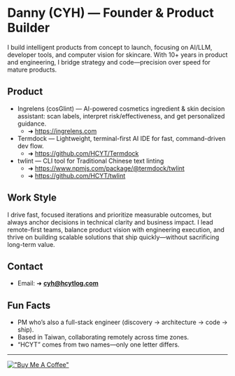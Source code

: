 # Danny (CYH) — Founder & Product Builder

I build intelligent products from concept to launch, focusing on AI/LLM, developer tools, and computer vision for skincare. With 10+ years in product and engineering, I bridge strategy and code—precision over speed for mature products.


## Product 
- Ingrelens (cosGlint) — AI-powered cosmetics ingredient & skin decision assistant: scan labels, interpret risk/effectiveness, and get personalized guidance.
  - ➜ https://ingrelens.com
- Termdock — Lightweight, terminal-first AI IDE for fast, command-driven dev flow.
  - ➜ https://github.com/HCYT/Termdock
- twlint — CLI tool for Traditional Chinese text linting
  - ➜ https://www.npmjs.com/package/@termdock/twlint
  - ➜ https://github.com/HCYT/twlint

## Work Style
I drive fast, focused iterations and prioritize measurable outcomes, but always anchor decisions in technical clarity and business impact. I lead remote-first teams, balance product vision with engineering execution, and thrive on building scalable solutions that ship quickly—without sacrificing long-term value.

## Contact
- Email: ➜ **cyh@hcytlog.com**

## Fun Facts
- PM who’s also a full-stack engineer (discovery → architecture → code → ship).  
- Based in Taiwan, collaborating remotely across time zones.  
- “HCYT” comes from two names—only one letter differs.  

---

[!["Buy Me A Coffee"](https://www.buymeacoffee.com/assets/img/custom_images/orange_img.png)](https://www.buymeacoffee.com/hcyt)
